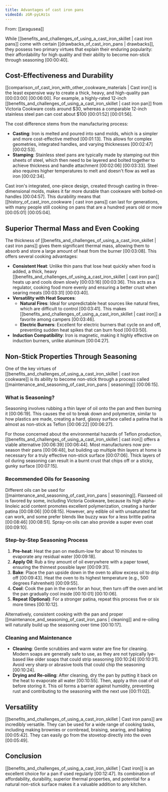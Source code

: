 ```yaml
---
title: Advantages of cast iron pans
videoId: zGR-pyLHz1s
---
```


From: [[aragusea]] <br/> 

While [[benefits_and_challenges_of_using_a_cast_iron_skillet | cast iron pans]] come with certain [[drawbacks_of_cast_iron_pans | drawbacks]], they possess two primary virtues that explain their enduring popularity: their affordability for high quality and their ability to become non-stick through seasoning <a class="yt-timestamp" data-t="00:00:40">[00:00:40]</a>.

## Cost-Effectiveness and Durability
[[comparison_of_cast_iron_with_other_cookware_materials | Cast iron]] is the least expensive way to create a thick, heavy, and high-quality pan <a class="yt-timestamp" data-t="00:03:00">[00:03:00]</a> <a class="yt-timestamp" data-t="00:06:00">[00:06:00]</a>. For example, a highly-rated 12-inch [[benefits_and_challenges_of_using_a_cast_iron_skillet | cast iron pan]] from Victoria Cookware costs around $30, whereas a comparable 12-inch stainless steel pan can cost about $100 <a class="yt-timestamp" data-t="00:01:52">[00:01:52]</a> <a class="yt-timestamp" data-t="00:01:56">[00:01:56]</a>.

The cost difference stems from the manufacturing process:
*   **Casting**: Iron is melted and poured into sand molds, which is a simpler and more cost-effective method <a class="yt-timestamp" data-t="00:01:13">[00:01:13]</a>. This allows for complex geometries, integrated handles, and varying thicknesses <a class="yt-timestamp" data-t="00:02:47">[00:02:47]</a> <a class="yt-timestamp" data-t="00:02:53">[00:02:53]</a>.
*   **Stamping**: Stainless steel pans are typically made by stamping out thin sheets of steel, which then need to be layered and bolted together to achieve thickness and handle attachment <a class="yt-timestamp" data-t="00:02:06">[00:02:06]</a> <a class="yt-timestamp" data-t="00:03:33">[00:03:33]</a>. Steel also requires higher temperatures to melt and doesn't flow as well as iron <a class="yt-timestamp" data-t="00:02:34">[00:02:34]</a>.

Cast iron's integrated, one-piece design, created through casting in three-dimensional molds, makes it far more durable than cookware with bolted-on handles <a class="yt-timestamp" data-t="00:04:57">[00:04:57]</a>. This durability means that [[history_of_cast_iron_cookware | cast iron pans]] can last for generations, with many people still cooking on pans that are a hundred years old or more <a class="yt-timestamp" data-t="00:05:01">[00:05:01]</a> <a class="yt-timestamp" data-t="00:05:04">[00:05:04]</a>.

## Superior Thermal Mass and Even Cooking
The thickness of [[benefits_and_challenges_of_using_a_cast_iron_skillet | cast iron pans]] gives them significant thermal mass, allowing them to absorb and store a large amount of heat from the burner <a class="yt-timestamp" data-t="00:03:08">[00:03:08]</a>. This offers several cooking advantages:
*   **Consistent Heat**: Unlike thin pans that lose heat quickly when food is added, a thick, heavy [[benefits_and_challenges_of_using_a_cast_iron_skillet | cast iron pan]] heats up and cools down slowly <a class="yt-timestamp" data-t="00:03:16">[00:03:16]</a> <a class="yt-timestamp" data-t="00:03:36">[00:03:36]</a>. This acts as a regulator, cooking food more evenly and ensuring a better crust when searing meats <a class="yt-timestamp" data-t="00:03:31">[00:03:31]</a> <a class="yt-timestamp" data-t="00:03:40">[00:03:40]</a>.
*   **Versatility with Heat Sources**:
    *   **Natural Fires**: Ideal for unpredictable heat sources like natural fires, which are difficult to control <a class="yt-timestamp" data-t="00:03:41">[00:03:41]</a>. This makes [[benefits_and_challenges_of_using_a_cast_iron_skillet | cast iron]] a favorite among campers <a class="yt-timestamp" data-t="00:03:46">[00:03:46]</a>.
    *   **Electric Burners**: Excellent for electric burners that cycle on and off, preventing sudden heat spikes that can burn food <a class="yt-timestamp" data-t="00:03:50">[00:03:50]</a>.
*   **Induction Compatibility**: Iron is magnetic, making it highly effective on induction burners, unlike aluminum <a class="yt-timestamp" data-t="00:04:27">[00:04:27]</a>.

## Non-Stick Properties Through Seasoning
One of the key virtues of [[benefits_and_challenges_of_using_a_cast_iron_skillet | cast iron cookware]] is its ability to become non-stick through a process called [[maintenance_and_seasoning_of_cast_iron_pans | seasoning]] <a class="yt-timestamp" data-t="00:06:15">[00:06:15]</a>.

### What is Seasoning?
Seasoning involves rubbing a thin layer of oil onto the pan and then burning it <a class="yt-timestamp" data-t="00:06:19">[00:06:19]</a>. This causes the oil to break down and polymerize, similar to how plastics are made, creating a hard, glassy surface called a patina that is almost as non-stick as Teflon <a class="yt-timestamp" data-t="00:06:22">[00:06:22]</a> <a class="yt-timestamp" data-t="00:06:27">[00:06:27]</a>.

For those concerned about the environmental hazards of Teflon production, [[benefits_and_challenges_of_using_a_cast_iron_skillet | cast iron]] offers a viable alternative <a class="yt-timestamp" data-t="00:06:39">[00:06:39]</a> <a class="yt-timestamp" data-t="00:06:44">[00:06:44]</a>. Most manufacturers now pre-season their pans <a class="yt-timestamp" data-t="00:06:48">[00:06:48]</a>, but building up multiple thin layers at home is necessary for a truly effective non-stick surface <a class="yt-timestamp" data-t="00:07:06">[00:07:06]</a>. Thick layers of oil during seasoning can result in a burnt crust that chips off or a sticky, gunky surface <a class="yt-timestamp" data-t="00:07:15">[00:07:15]</a>.

### Recommended Oils for Seasoning
Different oils can be used for [[maintenance_and_seasoning_of_cast_iron_pans | seasoning]]. Flaxseed oil is favored by some, including Victoria Cookware, because its high alpha-linoleic acid content promotes excellent polymerization, creating a harder patina <a class="yt-timestamp" data-t="00:08:06">[00:08:06]</a> <a class="yt-timestamp" data-t="00:08:15">[00:08:15]</a>. However, any edible oil with unsaturated fat can work, and some prefer blends like buzzy wax for a less brittle patina <a class="yt-timestamp" data-t="00:08:46">[00:08:46]</a> <a class="yt-timestamp" data-t="00:08:51">[00:08:51]</a>. Spray-on oils can also provide a super even coat <a class="yt-timestamp" data-t="00:09:10">[00:09:10]</a>.

### Step-by-Step Seasoning Process
1.  **Pre-heat**: Heat the pan on medium-low for about 10 minutes to evaporate any residual water <a class="yt-timestamp" data-t="00:09:18">[00:09:18]</a>.
2.  **Apply Oil**: Rub a tiny amount of oil everywhere with a paper towel, ensuring the thinnest possible layer <a class="yt-timestamp" data-t="00:09:31">[00:09:31]</a>.
3.  **Bake**: Place the pan upside down in the oven to allow excess oil to drip off <a class="yt-timestamp" data-t="00:09:43">[00:09:43]</a>. Heat the oven to its highest temperature (e.g., 500 degrees Fahrenheit) <a class="yt-timestamp" data-t="00:09:55">[00:09:55]</a>.
4.  **Cool**: Cook the pan in the oven for an hour, then turn off the oven and let the pan gradually cool inside <a class="yt-timestamp" data-t="00:10:01">[00:10:01]</a> <a class="yt-timestamp" data-t="00:10:06">[00:10:06]</a>.
5.  **Repeat (Optional)**: For a stronger patina, repeat this process five or six more times <a class="yt-timestamp" data-t="00:10:12">[00:10:12]</a>.

Alternatively, consistent cooking with the pan and proper [[maintenance_and_seasoning_of_cast_iron_pans | cleaning]] and re-oiling will naturally build up the seasoning over time <a class="yt-timestamp" data-t="00:10:17">[00:10:17]</a>.

### Cleaning and Maintenance
*   **Cleaning**: Gentle scrubbies and warm water are fine for cleaning. Modern soaps are generally safe to use, as they are not typically lye-based like older soaps that could strip seasoning <a class="yt-timestamp" data-t="00:10:24">[00:10:24]</a> <a class="yt-timestamp" data-t="00:10:31">[00:10:31]</a>. Avoid very sharp or abrasive tools that could chip the seasoning <a class="yt-timestamp" data-t="00:10:24">[00:10:24]</a>.
*   **Drying and Re-oiling**: After cleaning, dry the pan by putting it back on the heat to evaporate all water <a class="yt-timestamp" data-t="00:10:55">[00:10:55]</a>. Then, apply a thin coat of oil before storing it. This oil forms a barrier against humidity, preventing rust and contributing to the seasoning with the next use <a class="yt-timestamp" data-t="00:11:02">[00:11:02]</a>.

## Versatility
[[benefits_and_challenges_of_using_a_cast_iron_skillet | Cast iron pans]] are incredibly versatile. They can be used for a wide range of cooking tasks, including making brownies or cornbread, braising, searing, and baking <a class="yt-timestamp" data-t="00:05:42">[00:05:42]</a>. They can easily go from the stovetop directly into the oven <a class="yt-timestamp" data-t="00:05:49">[00:05:49]</a>.

## Conclusion
[[benefits_and_challenges_of_using_a_cast_iron_skillet | Cast iron]] is an excellent choice for a pan if used regularly <a class="yt-timestamp" data-t="00:12:47">[00:12:47]</a>. Its combination of affordability, durability, superior thermal properties, and potential for a natural non-stick surface makes it a valuable addition to any kitchen.